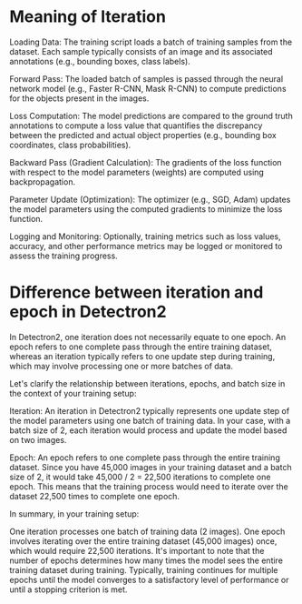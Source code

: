 # Meaning of Iteration
Loading Data: The training script loads a batch of training samples from the dataset. Each sample typically consists of an image and its associated annotations (e.g., bounding boxes, class labels).

Forward Pass: The loaded batch of samples is passed through the neural network model (e.g., Faster R-CNN, Mask R-CNN) to compute predictions for the objects present in the images.

Loss Computation: The model predictions are compared to the ground truth annotations to compute a loss value that quantifies the discrepancy between the predicted and actual object properties (e.g., bounding box coordinates, class probabilities).

Backward Pass (Gradient Calculation): The gradients of the loss function with respect to the model parameters (weights) are computed using backpropagation.

Parameter Update (Optimization): The optimizer (e.g., SGD, Adam) updates the model parameters using the computed gradients to minimize the loss function.

Logging and Monitoring: Optionally, training metrics such as loss values, accuracy, and other performance metrics may be logged or monitored to assess the training progress.

# Difference between iteration and epoch in Detectron2
In Detectron2, one iteration does not necessarily equate to one epoch. An epoch refers to one complete pass through the entire training dataset, whereas an iteration typically refers to one update step during training, which may involve processing one or more batches of data.

Let's clarify the relationship between iterations, epochs, and batch size in the context of your training setup:

Iteration: An iteration in Detectron2 typically represents one update step of the model parameters using one batch of training data. In your case, with a batch size of 2, each iteration would process and update the model based on two images.

Epoch: An epoch refers to one complete pass through the entire training dataset. Since you have 45,000 images in your training dataset and a batch size of 2, it would take 45,000 / 2 = 22,500 iterations to complete one epoch. This means that the training process would need to iterate over the dataset 22,500 times to complete one epoch.

In summary, in your training setup:

One iteration processes one batch of training data (2 images).
One epoch involves iterating over the entire training dataset (45,000 images) once, which would require 22,500 iterations.
It's important to note that the number of epochs determines how many times the model sees the entire training dataset during training. Typically, training continues for multiple epochs until the model converges to a satisfactory level of performance or until a stopping criterion is met.






